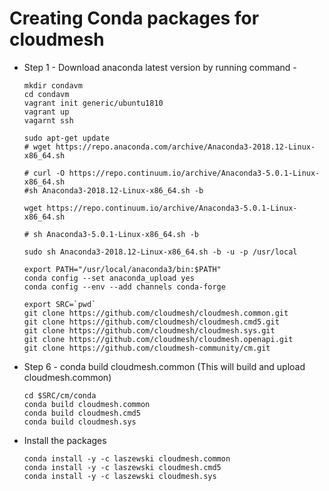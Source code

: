 # Creating Conda packages for cloudmesh

* Step 1 - Download anaconda latest version by running command - 
  
  ```
  mkdir condavm
  cd condavm
  vagrant init generic/ubuntu1810
  vagrant up
  vagarnt ssh
  
  sudo apt-get update
  # wget https://repo.anaconda.com/archive/Anaconda3-2018.12-Linux-x86_64.sh

  # curl -O https://repo.continuum.io/archive/Anaconda3-5.0.1-Linux-x86_64.sh
  #sh Anaconda3-2018.12-Linux-x86_64.sh -b
  
  wget https://repo.continuum.io/archive/Anaconda3-5.0.1-Linux-x86_64.sh
  
  # sh Anaconda3-5.0.1-Linux-x86_64.sh -b
  
  sudo sh Anaconda3-2018.12-Linux-x86_64.sh -b -u -p /usr/local
  
  export PATH="/usr/local/anaconda3/bin:$PATH"
  conda config --set anaconda_upload yes
  conda config --env --add channels conda-forge
  
  export SRC=`pwd`
  git clone https://github.com/cloudmesh/cloudmesh.common.git
  git clone https://github.com/cloudmesh/cloudmesh.cmd5.git
  git clone https://github.com/cloudmesh/cloudmesh.sys.git
  git clone https://github.com/cloudmesh/cloudmesh.openapi.git
  git clone https://github.com/cloudmesh-community/cm.git
  ```
  
* Step 6 - conda build cloudmesh.common (This will build and upload cloudmesh.common)

  ```
  cd $SRC/cm/conda
  conda build cloudmesh.common
  conda build cloudmesh.cmd5
  conda build cloudmesh.sys
  ```
  
* Install the packages

  ```
  conda install -y -c laszewski cloudmesh.common
  conda install -y -c laszewski cloudmesh.cmd5
  conda install -y -c laszewski cloudmesh.sys
  ```
